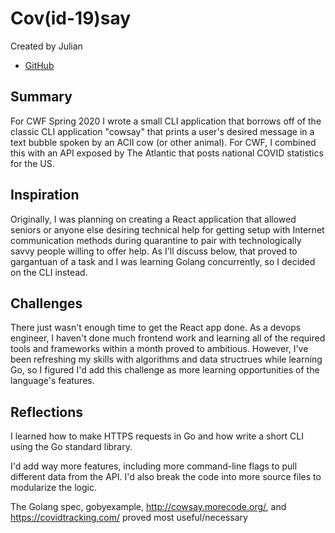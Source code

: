 # Cov(id-19)say

Created by Julian 
 - [GitHub](https://github.com/julianbd)

## Summary

For CWF Spring 2020 I wrote a small CLI application that borrows off of the classic CLI application "cowsay" that prints a user's desired message in a text bubble spoken by an ACII cow (or other animal). For CWF, I combined this with an API exposed by The Atlantic that posts national COVID statistics for the US.

## Inspiration

Originally, I was planning on creating a React application that allowed seniors or anyone else desiring technical help for getting setup with Internet communication methods during quarantine to pair with technologically savvy people willing to offer help. As I'll discuss below, that proved to gargantuan of a task and I was learning Golang concurrently, so I decided on the CLI instead.

## Challenges

There just wasn't enough time to get the React app done. As a devops engineer, I haven't done much frontend work and learning all of the required tools and frameworks within a month proved to ambitious. However, I've been refreshing my skills with algorithms and data structrues while learning Go, so I figured I'd add this challenge as more learning opportunities of the language's features. 

## Reflections

I learned how to make HTTPS requests in Go and how write a short CLI using the Go standard library.

I'd add way more features, including more command-line flags to pull different data from the API. I'd also break the code into more source files to modularize the logic.

The Golang spec, gobyexample, http://cowsay.morecode.org/, and https://covidtracking.com/ proved most useful/necessary

